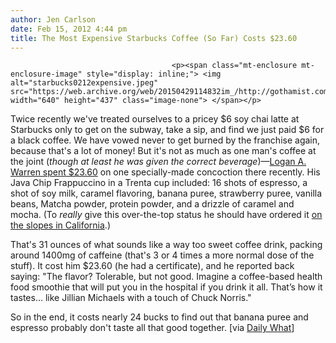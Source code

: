 ```yaml
---
author: Jen Carlson
date: Feb 15, 2012 4:44 pm
title: The Most Expensive Starbucks Coffee (So Far) Costs $23.60
---
```


	
										<p><span class="mt-enclosure mt-enclosure-image" style="display: inline;"> <img alt="starbucks0212expensive.jpeg" src="https://web.archive.org/web/20150429114832im_/http://gothamist.com/attachments/arts_jen/starbucks0212expensive.jpeg" width="640" height="437" class="image-none"> </span></p>

<p>Twice recently we&apos;ve treated ourselves to a pricey $6 soy chai latte at Starbucks only to get on the subway, take a sip, and find we just paid $6 for a black coffee. We have vowed never to get burned by the franchise again, because that&apos;s a lot of money!  But it&apos;s not as much as one man&apos;s coffee at the joint (<em>though at least he was given the correct beverage</em>)&#x2014;<a href="https://web.archive.org/web/20150429114832/http://nacgeek.wordpress.com/2012/02/14/23-60-the-most-expensive-starbucks-drink-possible-in-the-world/">Logan A. Warren spent $23.60</a> on one specially-made concoction there recently. His Java Chip Frappuccino in a Trenta cup included: 16 shots of espresso, a shot of soy milk, caramel flavoring, banana puree, strawberry puree, vanilla beans, Matcha powder, protein powder, and a drizzle of caramel and mocha. (To <em>really</em> give this over-the-top status he should have ordered it <a href="https://web.archive.org/web/20150429114832/http://newsfeed.time.com/2012/02/15/iced-coffee-worlds-first-ski-thru-starbucks-opens-in-california/">on the slopes in California</a>.)</p>

<p>That&apos;s 31 ounces of what sounds like a way too sweet coffee drink, packing around 1400mg of caffeine (that&apos;s 3 or 4 times a more normal dose of the stuff). It cost him $23.60 (he had a certificate), and he reported back saying: &quot;The flavor?  Tolerable, but not good.  Imagine a coffee-based health food smoothie that will put you in the hospital if you drink it all.  That&#x2019;s how it tastes&#x2026; like Jillian Michaels with a touch of Chuck Norris.&quot;</p>

<p>So in the end, it costs nearly 24 bucks to find out that banana puree and espresso probably don&apos;t taste all that good together. [via <a href="https://web.archive.org/web/20150429114832/http://thedailywh.at/2012/02/14/most-expensive-starbucks-drink-of-the-day/">Daily What</a>]</p>					
										
									
				